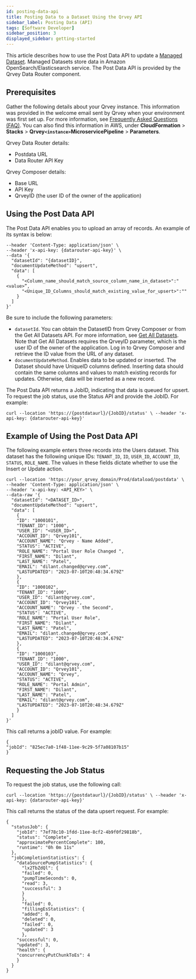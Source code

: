 ```yaml
---
id: posting-data-api
title: Posting Data to a Dataset Using the Qrvey API
sidebar_label: Posting Data (API)
tags: [Software Developer]
sidebar_position: 3
displayed_sidebar: getting-started
---
```


<div>

This article describes how to use the Post Data API to update a [Managed Dataset](../../../composer/05-Working%20with%20Data/Datasets/01-Overview%20of%20Datasets/datasets-managed.md). Managed Datasets store data in Amazon OpenSearch/Elasticsearch service. The Post Data API is provided by the Qrvey Data Router component. 

## Prerequisites
Gather the following details about your Qrvey instance. This information was provided in the welcome email sent by Qrvey when your environment was first set up. For more information, see [Frequently Asked Questions (FAQ)](../../../getting-started/faqs.md). You can also find this information in AWS, under **CloudFormation** > **Stacks** > **Qrvey`<instance>`MicroservicePipeline** > **Parameters**.

Qrvey Data Router details: 
* Postdata URL
* Data Router API Key 

Qrvey Composer details:
* Base URL 
* API Key
* QrveyID (the user ID of the owner of the application)

## Using the Post Data API
The Post Data API enables you to upload an array of records. An example of its syntax is below:

```curl  '{postdataurl}/postdata' \
--header 'Content-Type: application/json' \
--header 'x-api-key: {datarouter-api-key}' \
--data '{
  "datasetId": "{datasetID}",
  "documentUpdateMethod": "upsert",
  "data": [
    {
      "<Column_name_should_match_source_column_name_in_dataset>":"<value>”,
      "<Unique_ID_Columns_should_match_existing_value_for_upsert>":""
    }
  ]
}'
```

Be sure to include the following parameters:

* `datasetId`. You can obtain the DatasetID from Qrvey Composer or from the Get All Datasets API. For more information, see [Get All Datasets](https://qrvey.stoplight.io/docs/qrvey-api-doc/6345876af84c6-get-all-datasets). Note that Get All Datasets requires the QrveyID parameter, which is the user ID of the owner of the application. Log in to Qrvey Composer and retrieve the ID value from the URL of any dataset. 
* `documentUpdateMethod`. Enables data to be updated or inserted. The Dataset should have UniqueID columns defined. Inserting data should contain the same columns and values to match existing records for updates. Otherwise, data will be inserted as a new record. 

The Post Data API returns a JobID, indicating that data is queued for upsert. To request the job status, use the Status API and provide the JobID. For example:

`curl --location 'https://{postdataurl}/{JobID}/status' \
--header 'x-api-key: {datarouter-api-key}'`

## Example of Using the Post Data API 
The following example enters three records into the Users dataset. This dataset has the following unique IDs: `TENANT_ID`, `ID`, `USER_ID`, `ACCOUNT_ID`, `STATUS`, `ROLE_NAME`. The values in these fields dictate whether to use the Insert or Update action. 

```
curl --location 'https://your_qrvey_domain/Prod/dataload/postdata' \
--header 'Content-Type: application/json' \
--header 'x-api-key: <API_KEY>' \
--data-raw '{
  "datasetId": "<DATASET_ID>",
  "documentUpdateMethod": "upsert",
  "data": [
    {
    "ID": "1000101",
    "TENANT_ID": "1000",
    "USER_ID": "<USER_ID>",
    "ACCOUNT_ID": "Qrvey101",
    "ACCOUNT_NAME": "Qrvey - Name Added",
    "STATUS": "ACTIVE",
    "ROLE_NAME": "Portal User Role Changed ",
    "FIRST_NAME": "Dilant",
    "LAST_NAME": "Patel",
    "EMAIL": "dilant.changed@qrvey.com",
    "LASTUPDATED": "2023-07-10T20:48:34.679Z"
    },
    {
    "ID": "1000102",
    "TENANT_ID": "1000",
    "USER_ID": "dilant@qrvey.com",
    "ACCOUNT_ID": "Qrvey101",
    "ACCOUNT_NAME": "Qrvey - the Second",
    "STATUS": "ACTIVE",
    "ROLE_NAME": "Portal User Role",
    "FIRST_NAME": "Dilant",
    "LAST_NAME": "Patel",
    "EMAIL": "dilant.changed@qrvey.com",
    "LASTUPDATED": "2023-07-10T20:48:34.679Z"
    },
    {
    "ID": "1000103",
    "TENANT_ID": "1000",
    "USER_ID": "dilant@qrvey.com",
    "ACCOUNT_ID": "Qrvey101",
    "ACCOUNT_NAME": "Qrvey",
    "STATUS": "ACTIVE",
    "ROLE_NAME": "Portal Admin",
    "FIRST_NAME": "Dilant",
    "LAST_NAME": "Patel",
    "EMAIL": "dilant@qrvey.com",
    "LASTUPDATED": "2023-07-10T20:48:34.679Z"
    } 
  ]
}'
```

This call returns a jobID value. For example:

```
{
"jobId": "825ec7a0-1f48-11ee-9c29-5f7a08107b15"
}
```

## Requesting the Job Status
To request the job status, use the following call:

`curl --location 'https://{postdataurl}/{JobID}/status' \
--header 'x-api-key: {datarouter-api-key}'`

This call returns the status of the data upsert request. For example:

```
{
  "statusJob": {
    "jobId": "7ef78c10-1fdd-11ee-8cf2-4b9f0f29818b",
    "status": "Complete",
    "approximatePercentComplete": 100,
    "runtime": "0h 0m 11s"
  },
  "jobCompletionStatistics": {
    "dataSourcePumpStatistics": {
      "lx2TbZdQl": {
      "failed": 0,
      "pumpTimeSeconds": 0,
      "read": 3,
      "successful": 3
      }
      },
      "failed": 0,
      "fillingEsStatistics": {
      "added": 0,
      "deleted": 0,
      "failed": 0,
      "updated": 3
      },
    "successful": 0,
    "updated": 3,
    "health": {
    "concurrencyPutChunkToEs": 4
    } 
  }
}
```


</div>